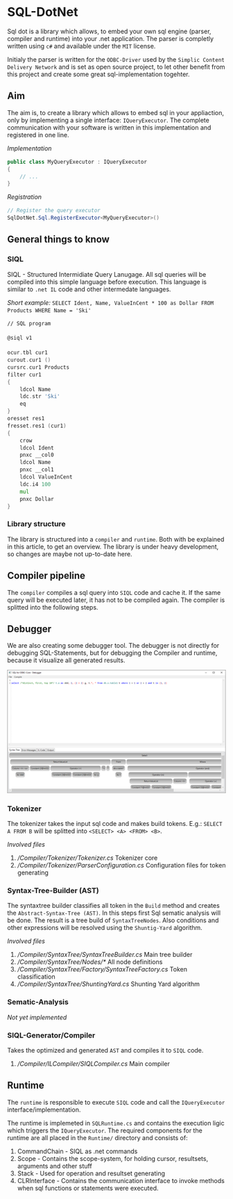 SQL-DotNet
===

Sql dot is a library which allows, to embed your own sql engine (parser, compiler and runtime) into your .net application.
The parser is completly written using `c#` and available under the `MIT` license.

Initialy the parser is written for the `ODBC-Driver` used by the `Simplic Content Delivery Network` and is set as open source
project, to let other benefit from this project and create some great sql-implementation togehter.

## Aim

The aim is, to create a library which allows to embed sql in your appliaction, only by implementing a single interface: `IQueryExecutor`.
The complete communication with your software is written in this implementation and registered in one line.

*Implementation*

```csharp
public class MyQueryExecutor : IQueryExecutor
{
    // ...
}
```

*Registration*

```csharp
// Register the query executor
SqlDotNet.Sql.RegisterExecutor<MyQueryExecutor>()
```

## General things to know

### SIQL

SIQL - Structured Intermidiate Query Lanugage. All sql queries will be compiled into this simple language before execution.
This language is similar to `.net IL` code and other intermedate languages.

*Short example:* `SELECT Ident, Name, ValueInCent * 100 as Dollar FROM Products WHERE Name = 'Ski'`

```asm
// SQL program

@siql v1

ocur.tbl cur1
curout.cur1 ()
cursrc.cur1 Products
filter cur1
{
	ldcol Name
	ldc.str 'Ski'
	eq
}
oresset res1
fresset.res1 (cur1)
{
	crow
	ldcol Ident
	pnxc __col0
	ldcol Name
	pnxc __col1
	ldcol ValueInCent
	ldc.i4 100
	mul
	pnxc Dollar
}
```

### Library structure

The library is structured into a `compiler` and `runtime`. Both with be explained in this article, to get an overview.
The library is under heavy development, so changes are maybe not up-to-date here.

## Compiler pipeline

The `compiler` compiles a sql query into `SIQL` code and cache it. If the same query will be executed later, it has not to be compiled
again. The compiler is splitted into the following steps.

## Debugger

We are also creating some debugger tool. The debugger is not directly for debugging SQL-Statements, but for debugging the Compiler
and runtime, because it visualize all generated results.

![Debugger-Screen](/img/Debugger.png)

### Tokenizer

The tokenizer takes the input sql code and makes build tokens. E.g.: `SELECT A FROM B` will be splitted into `<SELECT> <A> <FROM> <B>`.

*Involved files*

1. */Compiler/Tokenizer/Tokenizer.cs* Tokenizer core
2. */Compiler/Tokenizer/ParserConfiguration.cs* Configuration files for token generating

### Syntax-Tree-Builder (AST)

The syntaxtree builder classifies all token in the `Build` method and creates the `Abstract-Syntax-Tree (AST)`. In this steps first Sql
sematic analysis will be done. The result is a tree build of `SyntaxTreeNodes`. Also conditions and other expressions will be resolved
using the `Shuntig-Yard` algorithm.

*Involved files*

1. */Compiler/SyntaxTree/SyntaxTreeBuilder.cs* Main tree builder
2. */Compiler/SyntaxTree/Nodes/\** All node definitions
1. */Compiler/SyntaxTree/Factory/SyntaxTreeFactory.cs* Token classification
3. */Compiler/SyntaxTree/ShuntingYard.cs* Shunting Yard algorithm

### Sematic-Analysis

_Not yet implemented_

### SIQL-Generator/Compiler

Takes the optimized and generated `AST` and compiles it to `SIQL` code.

1. */Compiler/ILCompiler/SIQLCompiler.cs* Main compiler

## Runtime

The `runtime` is responsible to execute `SIQL` code and call the `IQueryExecutor` interface/implementation.

The runtime is implemeted in `SQLRuntime.cs` and contains the execution ligic which triggers the `IQueryExecutor`. The required components
for the runtime are all placed in the `Runtime/` directory and consists of:

1. CommandChain - SIQL as .net commands
2. Scope - Contains the scope-system, for holding cursor, resultsets, arguments and other stuff
3. Stack - Used for operation and resultset generating
4. CLRInterface - Contains the communication interface to invoke methods when sql functions or statements were executed.